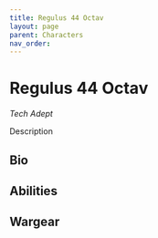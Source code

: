 ```yaml
---
title: Regulus 44 Octav
layout: page
parent: Characters
nav_order: 
---
```

# Regulus 44 Octav
*Tech Adept*  

Description

## Bio


## Abilities


## Wargear
